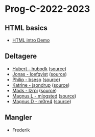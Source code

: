 # Prog-C-2022-2023

## HTML basics
- [HTML intro Demo](html-demo/)


## Deltagere

- [Hubert - hubodk](https://hubodk.github.io/) ([source](https://github.com/hubodk/hubodk.github.io))
- [Jonas - loefqvist](https://loefqvist.github.io/) ([source](https://github.com/loefqvist/loefqvist.github.io))
- [Philip - bsesp](https://bsesp.github.io/) ([source](https://github.com/bsesp/bsesp.github.io))
- [Katrine - jsondrup](https://jsondrup.github.io/) ([source](https://github.com/jsondrup/jsondrup.github.io))
- [Mads - lzrpi](https://lzrpi.github.io/) ([source](https://github.com/lzrpi/lzrpi.github.io))
- [Magnus L - mlogsted](https://mlogsted.github.io/) ([source](https://github.com/mlogsted/mlogsted.github.io))
- [Magnus D - m0re4](https://m0re4.github.io/) ([source](https://github.com/m0re4/m0re4.github.io))

## Mangler
- Frederik

